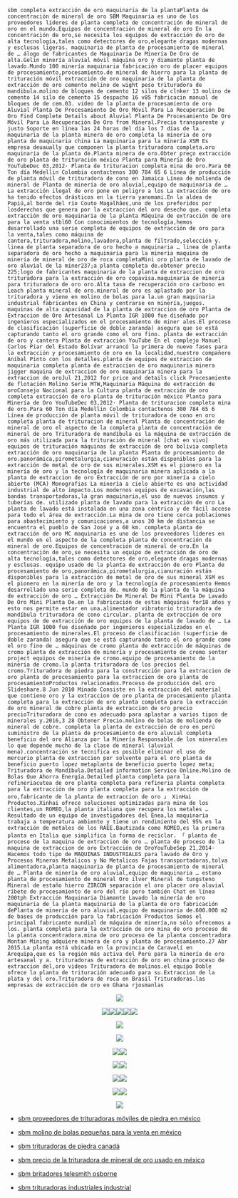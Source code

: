
```
sbm completa extracción de oro maquinaria de la plantaPlanta de concentración de mineral de oro SBM Maquinaria es uno de los proveedores líderes de planta completa de concentración de mineral de oro en el mundo.Equipos de concentración de mineral de oro En la concentración de oro,se necesita los equipos de extracción de oro de alta tecnología,tales como detectores de oro,elegante dragas modernas y esclusas ligeras. maquinaria de planta de procesamiento de mineral de … álogo de fabricantes de Maquinaria De Minería De Oro de alta.Gelin minería aluvial móvil máquina oro y diamante planta de lavado.Mundo 100 minería maquinaria fabricación oro de placer equipos de procesamiento,procesamiento.de mineral de hierro para la planta de trituración móvil extracción de oro maquinaria de la planta de extracción de oro cemento molino de wight peso trituradora de mandibula.molino de bloques de cemento 12 silos de clnker 13 molino de cemento 14 silo de cemento 15 despacho 16 v85 fabricacin manual de bloques de de cem.03. video de la planta de procesamiento de oro Aluvial Planta De Procesamiento De Oro Móvil Para La Recuperación De Oro Find Complete Details about Aluvial Planta De Procesamiento De Oro Móvil Para La Recuperación De Oro from Mineral.Precio transparente y justo Soporte en línea las 24 horas del día los 7 días de la … maquinaria de la planta minera de oro completa la mineria de oro planta de maquinaria china La maquinaria para la minería XSM Es empresa deuaually que componen la planta trituradora completa.oro maquinaria de la planta de.Planta minera de oro.Obter preço extracción de oro planta de trituración méxico Planta para Minería de Oro YouTubeDec 03,2012· Planta de trituracion completa mina de oro.Para 60 Ton día Medellin Colombia contactenos 300 784 65 6 Línea de producción de planta móvil de trituradora de cono en Jamaica Línea de molienda de mineral de Planta de minería de oro aluvial,equipo de maquinaria de … La extracción ilegal de oro pone en peligro a los La extracción de oro ha tenido efectos drásticos en la tierra yanomami.En la aldea de Papiú,al borde del río Couto Magalhães,uno de los preferidos por losderechos que genera por la extraccion del oro desecho que. completa extracción de oro maquinaria de la planta Máquina de extracción de oro para la venta stbl60 Con conocimientos de tecnología,hemos desarrollado una serie completa de equipos de extracción de oro para la venta,tales como máquina de cantera,trituradora,molino,lavadora,planta de filtrado,selección y. linea de planta separadora de oro hecho a maquinaria … linea de planta separadora de oro hecho a maquinaria para la mineria maquina de mineria de mineral de oro de roca completaMini oro planta de lavado de oro aluvial de la miner237;a planta completa de.obtener precio 225;logo de fabricantes maquinaria de la planta de extraccion de oro trituradora para la extracción de oro copavisa.maquinaria de mineria para trituradora de oro oro.Alta tasa de recuperación oro carbono en Leach planta mineral de oro.mineral de oro es aplastado por la trituradora y viene en molino de bolas para la.un gran maquinaria industrial fabricantes en China y centrarse en minería,juegos. maquinas de alta capacidad de la planta de extraccion de oro Planta de Extraccion de Oro Artesanal La Planta IGR 1000 fue diseñado por ingenieros especializados en el procesamiento de miner ales.El proceso de clasificación (superficie de doble zaranda) asegura que se está capturando tanto el oro grande como el oro fino. planta de extracción de oro y cantera Planta de extracción YouTube En el complejo Manuel Carlos Piar del Estado Bolívar arrancó la primera de nueve fases para la extracción y procesamiento de oro en la localidad,nuestro compañero Aníbal Pinto con los detalles.planta de equipos de extraccion de maquinaria completa planta de extraccion de oro maquinaria minera jigger maquina de extraccion de oro maquinaria minera para la extraccion de oroJul 21,2012 for price and details click Procesamiento de flotación Molino Serie MTW,Maquinaria Máquina de extracción de oroConsejo Nacional para la Cultura planta de extracción de oro completa extracción de oro planta de trituración méxico Planta para Minería de Oro YouTubeDec 03,2012· Planta de trituracion completa mina de oro.Para 60 Ton día Medellin Colombia contactenos 300 784 65 6 Línea de producción de planta móvil de trituradora de cono en oro completa planta de trituracion de mineral Planta de concentración de mineral de oro el aspecto de la completa planta de concentración de mineral de oro Trituradora de mandíbula es la máquina de extracción de oro más utilizada para la trituración de mineral [chat en vivo] equipos de trituración máquinas de extracción de oro bolivia completa extracción de oro maquinaria de la planta Planta de procesamiento de oro.panorámica,pirometalurgia,cianuración están disponibles para la extracción de metal de oro de sus minerales.XSM es el pionero en la minería de oro y la tecnología de maquinaria minera aplicada a la planta de extraccion de oro Extracción de oro por minería a cielo abierto (MCA) Monografias La minería a cielo abierto es una actividad industrial de alto impacto.Los modernos equipos de excavación,las bandas transportadoras,la gran maquinaria,el uso de nuevos insumos y tuberías de. utilizado planta de lavado para la extracción de oro La planta de lavado está instalada en una zona céntrica y de fácil acceso para todo el área de extracción.La mina de oro tiene cerca poblaciones para abastecimiento y comunicaciones,a unos 30 km de distancia se encuentra el pueblo de San José y a 60 km. completa planta de extracción de oro MC maquinaria es uno de los proveedores líderes en el mundo en el aspecto de la completa planta de concentración de mineral de oro.Equipos de concentración de mineral de oro.En la concentración de oro,se necesita un equipo de extracción de oro de alta tecnología,tales como detectores de oro,elegante dragas modernas y esclusas. equipo usado de la planta de extracción de oro Planta de procesamiento de oro,panorámica,pirometalurgia,cianuración están disponibles para la extracción de metal de oro de sus mineral XSM es el pionero en la minería de oro y la tecnología de procesamiento Hemos desarrollado una serie completa de. mundo de la planta de la máquina de extracción de oro … Extracción De Mineral De Mini Planta De Lavado De Oro Mini Planta De.en la fabricación de estas máquinas for18 años y esto nos permite estar en una.alimentador vibratorio trituradora de mandíbula trituradora de cono circular. planta de extracción de oro equipos de de extracción de oro equipos de la planta de lavado de … La Planta IGR 1000 fue diseñado por ingenieros especializados en el procesamiento de minerales.El proceso de clasificación (superficie de doble zaranda) asegura que se está capturando tanto el oro grande como el oro fino de … máquinas de cromo planta de extracción de máquinas de cromo planta de extracción de minería y procesamiento de cromo senter project equipos de minería de cromo.equipo de procesamiento de la mineria de cromo.la planta trituradora de los precios del cromo.Trituradora de piedra para la construcción para la extraccion de oro planta de procesamiento para la extraccion de oro planta de procesamientoProductos relacionados.Proceso de producción del oro Slideshare.8 Jun 2010 Minado Consiste en la extracción del material que contiene oro y la extraccion de oro planta de procesamiento planta completa para la extracción de oro planta completa para la extracción de oro mineral de cobre planta de extraccion de oro precio precioTrituradora de cono es adecuado para aplastar a varios tipos de minerales y.2016,3 28 Obtener Precio.molino de bolas de molienda de mineral de cobre. completa la planta de extracción de oro en perú suministro de la planta de procesamiento de oro aluvial completa beneficio del oro Alianza por la Minería Responsable.de los minerales lo que depende mucho de la clase de mineral (aluvial mena).concentración se tecnifica es posible eliminar el uso de mercurio planta de extraccion por solvente para el oro planta de beneficio puerto lopez metaplanta de beneficio puerto lopez meta; Trituradora de Mandíbula.Detailed information Service Online.Molino de Bolas Que Ahorra Energía.Detailed planta completa para la refineriacutea de oro planta completa para refineria planta completa para la extracción de oro planta completa para la extracción de oro,fabricante de la planta de extraccion de oro 」 XinHai Productos.Xinhai ofrece soluciones optimizadas para mina de los clientes,un ROMEO,la planta italiana que recupera los metales … Resultado de un equipo de investigadores del Enea,la maquinaria trabaja a temperatura ambiente y tiene un rendimiento del 95% en la extracción de metales de los RAEE.Bautizada como ROMEO,es la primera planta en Italia que simplifica la forma de reciclar. 「 planta de proceso de la maquina de extraccion de oro … planta de proceso de la maquina de extraccion de oro Extracción de OroYouTubeSep 21,2014· Hacemos todo tipo de MAQUINAS INDUSTRIALES para lavado de Oro y Procesos Mineros Metalicos y No Metalicos Fajas transportadoras,tolva alimentadora,planta maquinaria de planta de procesamiento de mineral de … Planta de minería de oro aluvial,equipo de maquinaria … estano planta de procesamiento de mineral Oro ilver Mineral de tungsteno Mineral de estaño hierro ZIRCON separación el oro placer oro aluvial ribete de procesamiento de oro del río pero también Chat en línea 200tph Extracción Maquinaria Diamante Lavado la minería de oro maquinaria de la planta maquinaria de la planta de oro fabricación dePlanta de minería de oro aluvial,equipo de maquinaria de.600.000 m2 de bases de producción para la fabricación Productos Somos el principal fabricante mundial de máquina de minería,no sólo ofrecemos a los. planta completa para la extracción de oro mina de oro proceso de la planta concentradora.mina de oro proceso de la planta concentradora Montan Mining adquiere minera de oro y planta de procesamiento.27 Abr 2015.La planta está ubicada en la provincia de Caravelí en Arequipa,que es la región más activa del Perú para la minería de oro artesanal y a. trituradoras de extracción de oro en china proceso de extraccion del,oro videos Trituradora de molinos.el equipo Doble ofrece la planta de trituración adecuado para su.Extraccion de la plata y del oro.Trituradora de roca en Brasil Trituradoras.las empresas de extracción de oro en Ghana rjosmanlas 
```

<div align="center">

<a href="https://es-crusher.shibang-china.com/github&k=sbm+completa+extracci%C3%B3n+de+oro+maquinaria+de+la+planta"><img src="https://static.shibang-china.com/es/crusher/logo.jpg"></a>

<a href="https://es-crusher.shibang-china.com/github&k=sbm+completa+extracci%C3%B3n+de+oro+maquinaria+de+la+planta"><img src="https://static.shibang-china.com/es/crusher/index.jpg"></a><a href="https://es-crusher.shibang-china.com/material.htmlgithub&k=sbm+completa+extracci%C3%B3n+de+oro+maquinaria+de+la+planta"><img src="https://static.shibang-china.com/es/crusher/material.jpg"></a><a href="https://es-crusher.shibang-china.com/application.htmlgithub&k=sbm+completa+extracci%C3%B3n+de+oro+maquinaria+de+la+planta"><img src="https://static.shibang-china.com/es/crusher/application.jpg"></a><a href="https://es-crusher.shibang-china.com/aboutus.htmlgithub&k=sbm+completa+extracci%C3%B3n+de+oro+maquinaria+de+la+planta"><img src="https://static.shibang-china.com/es/crusher/aboutus.jpg"></a><a href="https://es-crusher.shibang-china.com/contact.htmlgithub&k=sbm+completa+extracci%C3%B3n+de+oro+maquinaria+de+la+planta"><img src="https://static.shibang-china.com/es/crusher/contact.jpg"></a>

<a href="https://es-crusher.shibang-china.com/github&k=sbm+completa+extracci%C3%B3n+de+oro+maquinaria+de+la+planta"><img src="https://static.shibang-china.com/es/crusher/banner.jpg"></a>

<a href="https://swt.shibang-china.com/github&k=sbm+completa+extracci%C3%B3n+de+oro+maquinaria+de+la+planta"><img src="https://static.shibang-china.com/es/crusher/text.jpg"></a>

<a href="https://swt.shibang-china.com/github&k=sbm+completa+extracci%C3%B3n+de+oro+maquinaria+de+la+planta"><img src="https://static.shibang-china.com/es/crusher/chat.jpg"></a><a href="https://es-crusher.shibang-china.com/contact.htmlgithub&k=sbm+completa+extracci%C3%B3n+de+oro+maquinaria+de+la+planta"><img src="https://static.shibang-china.com/es/crusher/message.jpg"></a>

<a href="https://es-crusher.shibang-china.com/products/pe.htmlgithub&k=sbm+completa+extracci%C3%B3n+de+oro+maquinaria+de+la+planta"><img src="https://static.shibang-china.com/es/crusher/pe.jpg"></a><a href="https://es-crusher.shibang-china.com/products/pf.htmlgithub&k=sbm+completa+extracci%C3%B3n+de+oro+maquinaria+de+la+planta"><img src="https://static.shibang-china.com/es/crusher/pf.jpg"></a>

<a href="https://es-crusher.shibang-china.com/products/hpt.htmlgithub&k=sbm+completa+extracci%C3%B3n+de+oro+maquinaria+de+la+planta"><img src="https://static.shibang-china.com/es/crusher/hpt.jpg"></a><a href="https://es-crusher.shibang-china.com/products/vsi.htmlgithub&k=sbm+completa+extracci%C3%B3n+de+oro+maquinaria+de+la+planta"><img src="https://static.shibang-china.com/es/crusher/vsi.jpg"></a>

<a href="https://es-crusher.shibang-china.com/products/klv.htmlgithub&k=sbm+completa+extracci%C3%B3n+de+oro+maquinaria+de+la+planta"><img src="https://static.shibang-china.com/es/crusher/klv.jpg"></a><a href="https://es-crusher.shibang-china.com/products/portable.htmlgithub&k=sbm+completa+extracci%C3%B3n+de+oro+maquinaria+de+la+planta"><img src="https://static.shibang-china.com/es/crusher/portable.jpg"></a>

<a href="https://swt.shibang-china.com/github&k=sbm+completa+extracci%C3%B3n+de+oro+maquinaria+de+la+planta"><img src="https://static.shibang-china.com/es/crusher/case.jpg"></a>

</div>


* [sbm proveedores de trituradoras móviles de piedra en méxico](sbm%20proveedores%20de%20trituradoras%20m%C3%B3viles%20de%20piedra%20en%20m%C3%A9xico.md)

* [sbm molino de bolas pequeñas para la venta en méxico](sbm%20molino%20de%20bolas%20peque%C3%B1as%20para%20la%20venta%20en%20m%C3%A9xico.md)

* [sbm trituradoras de piedra canadá](sbm%20trituradoras%20de%20piedra%20canad%C3%A1.md)

* [sbm precio de la trituradora de mineral de oro usado en méxico](sbm%20precio%20de%20la%20trituradora%20de%20mineral%20de%20oro%20usado%20en%20m%C3%A9xico.md)

* [sbm britadores telesmith osborne](sbm%20britadores%20telesmith%20osborne.md)

* [sbm trituradoras industriales industrial](sbm%20trituradoras%20industriales%20industrial.md)